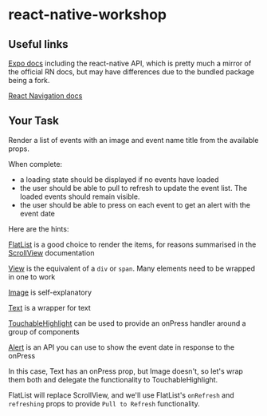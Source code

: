 # react-native-workshop

## Useful links

[Expo docs](https://docs.expo.io/versions/latest/) including the react-native API, which is pretty much a mirror of the official RN docs, but may have differences due to the bundled package being a fork.

[React Navigation docs](https://reactnavigation.org/docs/en/getting-started.html)

## Your Task

Render a list of events with an image and event name title from the available props.

When complete:
- a loading state should be displayed if no events have loaded
- the user should be able to pull to refresh to update the event list.  The loaded events should remain visible.
- the user should be able to press on each event to get an alert with the event date

Here are the hints:

[FlatList](https://docs.expo.io/versions/v36.0.0/react-native/flatlist/) is a good choice to render the items, for reasons summarised in the [ScrollView](https://docs.expo.io/versions/v36.0.0/react-native/scrollview/) documentation

[View](https://docs.expo.io/versions/v36.0.0/react-native/view/) is the equivalent of a `div` or `span`.  Many elements need to be wrapped in one to work

[Image](https://docs.expo.io/versions/v36.0.0/react-native/image/) is self-explanatory

[Text](https://docs.expo.io/versions/v36.0.0/react-native/text/) is a wrapper for text

[TouchableHighlight](https://docs.expo.io/versions/v36.0.0/react-native/touchablehighlight/) can be used to provide an onPress handler around a group of components

[Alert](https://docs.expo.io/versions/v36.0.0/react-native/alert/) is an API you can use to show the event date in response to the onPress

In this case, Text has an onPress prop, but Image doesn't, so let's wrap them both and delegate the functionality to TouchableHighlight.

FlatList will replace ScrollView, and we'll use FlatList's `onRefresh` and `refreshing` props to provide `Pull to Refresh` functionality.



